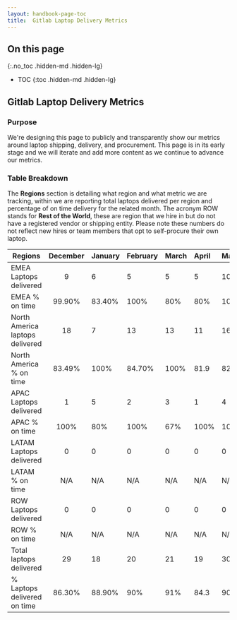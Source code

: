 ```yaml
---
layout: handbook-page-toc
title:  Gitlab Laptop Delivery Metrics
---
```

## On this page
{:.no_toc .hidden-md .hidden-lg}
- TOC
{:toc .hidden-md .hidden-lg}

## Gitlab Laptop Delivery Metrics

### Purpose

We're designing this page to publicly and transparently show our metrics around laptop shipping, delivery, and procurement. This page is in its early stage and we will iterate and add more content as we continue to advance our metrics. 

### Table Breakdown

The **Regions** section is detailing what region and what metric we are tracking, within we are reporting total laptops delivered per region and percentage of on time delivery for the related month. The acronym ROW stands for **Rest of the World**, these are region that we hire in but do not have a registered vendor or shipping entity. Please note these numbers do not reflect new hires or team members that opt to self-procure their own laptop. 


 
| Regions                         | December | January | February | March | April | May | June |
| -------------                   |:--------:|:--------|:---------|:------|:------|:----|:-----|
| EMEA Laptops delivered          |9         |6        |5         |5      |5      |10   |4     |
| EMEA % on time                  |99.90%    |83.40%   |100%      |80%    |80%    |100% |100%  |
| North America laptops delivered |18        |7        |13        |13     |11     |16   |15    |
| North America % on time         |83.49%    |100%     |84.70%    |100%   |81.9   |82%  |93.4% |
| APAC Laptops delivered          |1         |5        |2         |3      |1      |4    |6     |
| APAC % on time                  |100%      |80%      |100%      |67%    |100%   |100% |66.70%|
| LATAM Laptops delivered         |0         |0        |0         |0      |0      |0    |0     |
| LATAM % on time                 |N/A       |N/A      |N/A       |N/A    |N/A    |N/A  |N/A   |
| ROW Laptops delivered           |0         |0        |0         |0      |0      |0    |0     |
| ROW % on time                   |N/A       |N/A      |N/A       |N/A    |N/A    |N/A  |N/A   |
| Total laptops delivered         |29        |18       |20        |21     |19     |30   |25    |
| % Laptops delivered on time     |86.30%    |88.90%   |90%       |91%    |84.3   |90%  |88%   |

